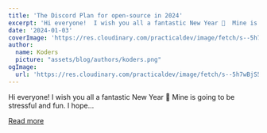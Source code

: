 ```yaml
---
title: 'The Discord Plan for open-source in 2024'
excerpt: 'Hi everyone!  I wish you all a fantastic New Year 🥳  Mine is going to be stressful and fun. I hope...'
date: '2024-01-03'
coverImage: 'https://res.cloudinary.com/practicaldev/image/fetch/s--5h7wBjS5--/c_imagga_scale,f_auto,fl_progressive,h_420,q_66,w_1000/https://dev-to-uploads.s3.amazonaws.com/uploads/articles/td14bxg88vlxdh0lzpuh.gif'
author:
  name: Koders
  picture: "assets/blog/authors/koders.png"
ogImage:
  url: 'https://res.cloudinary.com/practicaldev/image/fetch/s--5h7wBjS5--/c_imagga_scale,f_auto,fl_progressive,h_420,q_66,w_1000/https://dev-to-uploads.s3.amazonaws.com/uploads/articles/td14bxg88vlxdh0lzpuh.gif'
---
```


Hi everyone!  I wish you all a fantastic New Year 🥳  Mine is going to be stressful and fun. I hope...

[Read more](https://dev.to/github20k/the-discord-plan-for-open-source-in-2024-2596)
